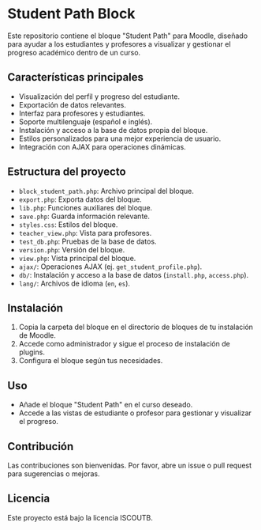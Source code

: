 # Student Path Block

Este repositorio contiene el bloque "Student Path" para Moodle, diseñado para ayudar a los estudiantes y profesores a visualizar y gestionar el progreso académico dentro de un curso.

## Características principales
- Visualización del perfil y progreso del estudiante.
- Exportación de datos relevantes.
- Interfaz para profesores y estudiantes.
- Soporte multilenguaje (español e inglés).
- Instalación y acceso a la base de datos propia del bloque.
- Estilos personalizados para una mejor experiencia de usuario.
- Integración con AJAX para operaciones dinámicas.

## Estructura del proyecto
- `block_student_path.php`: Archivo principal del bloque.
- `export.php`: Exporta datos del bloque.
- `lib.php`: Funciones auxiliares del bloque.
- `save.php`: Guarda información relevante.
- `styles.css`: Estilos del bloque.
- `teacher_view.php`: Vista para profesores.
- `test_db.php`: Pruebas de la base de datos.
- `version.php`: Versión del bloque.
- `view.php`: Vista principal del bloque.
- `ajax/`: Operaciones AJAX (ej. `get_student_profile.php`).
- `db/`: Instalación y acceso a la base de datos (`install.php`, `access.php`).
- `lang/`: Archivos de idioma (`en`, `es`).

## Instalación
1. Copia la carpeta del bloque en el directorio de bloques de tu instalación de Moodle.
2. Accede como administrador y sigue el proceso de instalación de plugins.
3. Configura el bloque según tus necesidades.

## Uso
- Añade el bloque "Student Path" en el curso deseado.
- Accede a las vistas de estudiante o profesor para gestionar y visualizar el progreso.

## Contribución
Las contribuciones son bienvenidas. Por favor, abre un issue o pull request para sugerencias o mejoras.

## Licencia
Este proyecto está bajo la licencia ISCOUTB.
